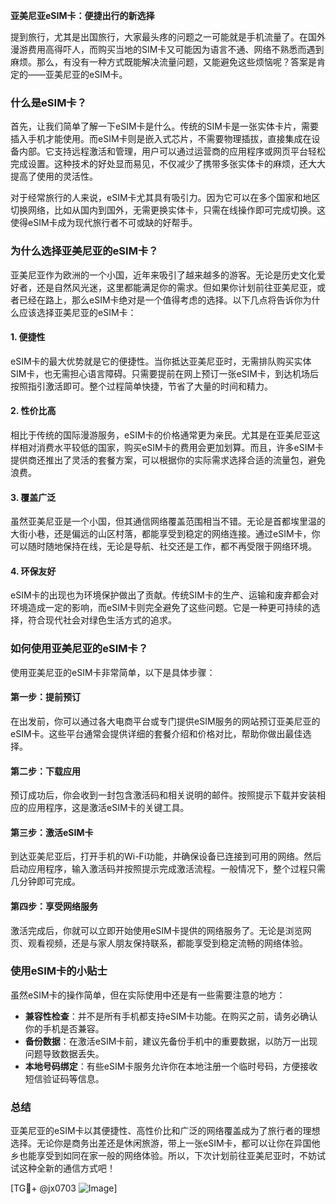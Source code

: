 **亚美尼亚eSIM卡：便捷出行的新选择**

提到旅行，尤其是出国旅行，大家最头疼的问题之一可能就是手机流量了。在国外漫游费用高得吓人，而购买当地的SIM卡又可能因为语言不通、网络不熟悉而遇到麻烦。那么，有没有一种方式既能解决流量问题，又能避免这些烦恼呢？答案是肯定的——亚美尼亚的eSIM卡。

### 什么是eSIM卡？

首先，让我们简单了解一下eSIM卡是什么。传统的SIM卡是一张实体卡片，需要插入手机才能使用。而eSIM卡则是嵌入式芯片，不需要物理插拔，直接集成在设备内部。它支持远程激活和管理，用户可以通过运营商的应用程序或网页平台轻松完成设置。这种技术的好处显而易见，不仅减少了携带多张实体卡的麻烦，还大大提高了使用的灵活性。

对于经常旅行的人来说，eSIM卡尤其具有吸引力。因为它可以在多个国家和地区切换网络，比如从国内到国外，无需更换实体卡，只需在线操作即可完成切换。这使得eSIM卡成为现代旅行者不可或缺的好帮手。

### 为什么选择亚美尼亚的eSIM卡？

亚美尼亚作为欧洲的一个小国，近年来吸引了越来越多的游客。无论是历史文化爱好者，还是自然风光迷，这里都能满足你的需求。但如果你计划前往亚美尼亚，或者已经在路上，那么eSIM卡绝对是一个值得考虑的选择。以下几点将告诉你为什么应该选择亚美尼亚的eSIM卡：

#### 1. **便捷性**
   eSIM卡的最大优势就是它的便捷性。当你抵达亚美尼亚时，无需排队购买实体SIM卡，也无需担心语言障碍。只需要提前在网上预订一张eSIM卡，到达机场后按照指引激活即可。整个过程简单快捷，节省了大量的时间和精力。

#### 2. **性价比高**
   相比于传统的国际漫游服务，eSIM卡的价格通常更为亲民。尤其是在亚美尼亚这样相对消费水平较低的国家，购买eSIM卡的费用会更加划算。而且，许多eSIM卡提供商还推出了灵活的套餐方案，可以根据你的实际需求选择合适的流量包，避免浪费。

#### 3. **覆盖广泛**
   虽然亚美尼亚是一个小国，但其通信网络覆盖范围相当不错。无论是首都埃里温的大街小巷，还是偏远的山区村落，都能享受到稳定的网络连接。通过eSIM卡，你可以随时随地保持在线，无论是导航、社交还是工作，都不再受限于网络环境。

#### 4. **环保友好**
   eSIM卡的出现也为环境保护做出了贡献。传统SIM卡的生产、运输和废弃都会对环境造成一定的影响，而eSIM卡则完全避免了这些问题。它是一种更可持续的选择，符合现代社会对绿色生活方式的追求。

### 如何使用亚美尼亚的eSIM卡？

使用亚美尼亚的eSIM卡非常简单，以下是具体步骤：

#### 第一步：提前预订
在出发前，你可以通过各大电商平台或专门提供eSIM服务的网站预订亚美尼亚的eSIM卡。这些平台通常会提供详细的套餐介绍和价格对比，帮助你做出最佳选择。

#### 第二步：下载应用
预订成功后，你会收到一封包含激活码和相关说明的邮件。按照提示下载并安装相应的应用程序，这是激活eSIM卡的关键工具。

#### 第三步：激活eSIM卡
到达亚美尼亚后，打开手机的Wi-Fi功能，并确保设备已连接到可用的网络。然后启动应用程序，输入激活码并按照提示完成激活流程。一般情况下，整个过程只需几分钟即可完成。

#### 第四步：享受网络服务
激活完成后，你就可以立即开始使用eSIM卡提供的网络服务了。无论是浏览网页、观看视频，还是与家人朋友保持联系，都能享受到稳定流畅的网络体验。

### 使用eSIM卡的小贴士

虽然eSIM卡的操作简单，但在实际使用中还是有一些需要注意的地方：

- **兼容性检查**：并不是所有手机都支持eSIM卡功能。在购买之前，请务必确认你的手机是否兼容。
- **备份数据**：在激活eSIM卡前，建议先备份手机中的重要数据，以防万一出现问题导致数据丢失。
- **本地号码绑定**：有些eSIM卡服务允许你在本地注册一个临时号码，方便接收短信验证码等信息。

### 总结

亚美尼亚的eSIM卡以其便捷性、高性价比和广泛的网络覆盖成为了旅行者的理想选择。无论你是商务出差还是休闲旅游，带上一张eSIM卡，都可以让你在异国他乡也能享受到如同在家一般的网络体验。所以，下次计划前往亚美尼亚时，不妨试试这种全新的通信方式吧！

[TG💪+ @jx0703 ![Image](https://github.com/user-attachments/assets/dbca1d08-cadb-493c-b0ec-ad6f7a83f270)]